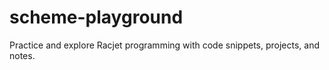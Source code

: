 # scheme-playground
Practice and explore Racjet programming with code snippets, projects, and notes.
